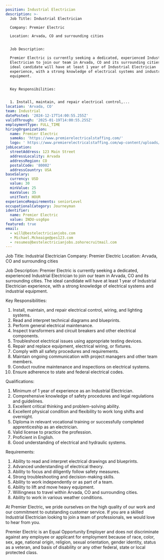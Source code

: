 ```yaml
---
position: Industrial Electrician
description: >-
  Job Title: Industrial Electrician

  Company: Premier Electric

  Location: Arvada, CO and surrounding cities


  Job Description:

  Premier Electric is currently seeking a dedicated, experienced Industrial
  Electrician to join our team in Arvada, CO and its surrounding cities. The
  ideal candidate will have at least 1 year of Industrial Electrician
  experience, with a strong knowledge of electrical systems and industrial
  equipment. 


  Key Responsibilities:


  1. Install, maintain, and repair electrical control,...
location: 'Arvada, CO'
team: Industrial
datePosted: '2024-12-17T14:00:55.255Z'
validThrough: '2025-01-19T14:00:55.255Z'
employmentType: FULL_TIME
hiringOrganization:
  name: Premier Electric
  sameAs: 'https://www.premierelectricalstaffing.com/'
  logo: ' https://www.premierelectricalstaffing.com/wp-content/uploads/2020/05/Premier-Electrical-Staffing-logo.png'
jobLocation:
  streetAddress: 123 Main Street
  addressLocality: Arvada
  addressRegion: CO
  postalCode: '80002'
  addressCountry: USA
baseSalary:
  currency: USD
  value: 30
  minValue: 25
  maxValue: 35
  unitText: HOUR
experienceRequirements: seniorLevel
occupationalCategory: Journeyman
identifier:
  name: Premier Electric
  value: INDU-usg6po
featured: true
email:
  - will@bestelectricianjobs.com
  - Michael.Mckeaige@pes123.com
  - resumes@bestelectricianjobs.zohorecruitmail.com
---
```




Job Title: Industrial Electrician
Company: Premier Electric
Location: Arvada, CO and surrounding cities

Job Description:
Premier Electric is currently seeking a dedicated, experienced Industrial Electrician to join our team in Arvada, CO and its surrounding cities. The ideal candidate will have at least 1 year of Industrial Electrician experience, with a strong knowledge of electrical systems and industrial equipment. 

Key Responsibilities:

1. Install, maintain, and repair electrical control, wiring, and lighting systems.
2. Read and interpret technical diagrams and blueprints.
3. Perform general electrical maintenance.
4. Inspect transformers and circuit breakers and other electrical components.
5. Troubleshoot electrical issues using appropriate testing devices.
6. Repair and replace equipment, electrical wiring, or fixtures.
7. Comply with all safety procedures and requirements.
8. Maintain ongoing communication with project managers and other team members.
9. Conduct routine maintenance and inspections on electrical systems.
10. Ensure adherence to state and federal electrical codes.

Qualifications:

1. Minimum of 1 year of experience as an Industrial Electrician.
2. Comprehensive knowledge of safety procedures and legal regulations and guidelines.
3. Excellent critical thinking and problem-solving ability.
4. Excellent physical condition and flexibility to work long shifts and overnight.
5. Diploma in relevant vocational training or successfully completed apprenticeship as an electrician.
6. Valid license to practice the profession.
7. Proficient in English.
8. Good understanding of electrical and hydraulic systems.

Requirements:

1. Ability to read and interpret electrical drawings and blueprints.
2. Advanced understanding of electrical theory.
3. Ability to focus and diligently follow safety measures.
4. Strong troubleshooting and decision-making skills.
5. Ability to work independently or as part of a team.
6. Ability to lift and move heavy equipment.
7. Willingness to travel within Arvada, CO and surrounding cities.
8. Ability to work in various weather conditions.

At Premier Electric, we pride ourselves on the high quality of our work and our commitment to outstanding customer service. If you are a skilled Industrial Electrician looking to join a team of professionals, we would love to hear from you.

Premier Electric is an Equal Opportunity Employer and does not discriminate against any employee or applicant for employment because of race, color, sex, age, national origin, religion, sexual orientation, gender identity, status as a veteran, and basis of disability or any other federal, state or local protected class.
